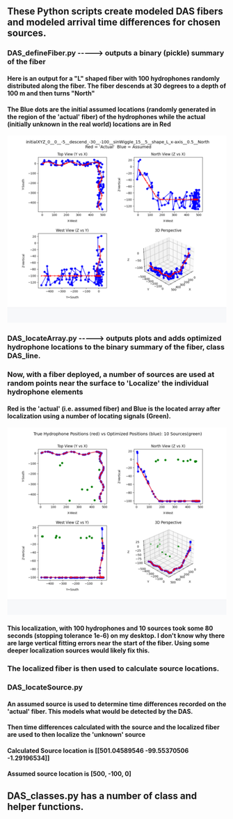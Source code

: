 ## These Python scripts create modeled DAS fibers and modeled arrival time differences for chosen sources.

### DAS_defineFiber.py   -----> outputs a binary (pickle) summary of the fiber

#### Here is an output for a "L" shaped fiber with 100 hydrophones randomly distributed along the fiber. The fiber descends at 30 degrees to a depth of 100 m and then turns "North"
#### The Blue dots are the initial assumed locations (randomly generated in the region of the 'actual' fiber) of the hydrophones while the actual (initially unknown in the real world) locations are in Red
![3d PLOT OF FIBER](LshapedFiber.png)

### DAS_locateArray.py   -----> outputs plots and adds optimized hydrophone locations to the binary summary of the fiber, class DAS_line.

###  Now, with a fiber deployed, a number of sources are used at random points near the surface to 'Localize' the individual hydrophone elements
#### Red is the 'actual' (i.e. assumed fiber) and Blue is the located array after localization using a number of locating signals (Green).
![3d LOCALIZATION FIBER](LocalizedFiber.png)
####  This localization, with 100 hydrophones and 10 sources took some 80 seconds (stopping tolerance 1e-6) on my desktop. I don't know why there are large vertical fitting errors near the start of the fiber. Using some deeper localization sources would likely fix this.

### The localized fiber is then used to calculate source locations.

### DAS_locateSource.py

#### An assumed source is used to determine time differences recorded on the 'actual' fiber. This models what would be detected by the DAS.
#### Then time differences calculated with the source and the localized fiber are used to then localize the 'unknown' source
#### Calculated Source location is  [[501.04589546 -99.55370506  -1.29196534]]
#### Assumed source location is  [500, -100, 0]

## DAS_classes.py has a number of class and helper functions.

